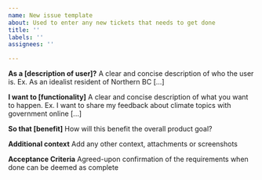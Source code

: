```yaml
---
name: New issue template
about: Used to enter any new tickets that needs to get done
title: ''
labels: ''
assignees: ''

---
```


**As a [description of user]?**
A clear and concise description of who the user is. Ex. As an idealist resident of Northern BC [...]

**I want to [functionality]**
A clear and concise description of what you want to happen. Ex. I want to share my feedback about climate topics with government online [...]


**So that [benefit]**
How will this benefit the overall product goal?


**Additional context**
Add any other context, attachments or screenshots

**Acceptance Criteria**
Agreed-upon confirmation of the requirements when done can be deemed as complete
